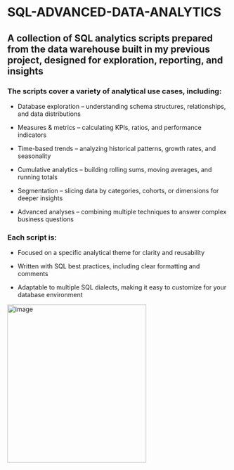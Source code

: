 # SQL-ADVANCED-DATA-ANALYTICS

## A collection of SQL analytics scripts prepared from the data warehouse built in my previous project, designed for exploration, reporting, and insights



### The scripts cover a variety of analytical use cases, including:

- Database exploration – understanding schema structures, relationships, and data distributions

- Measures & metrics – calculating KPIs, ratios, and performance indicators

- Time-based trends – analyzing historical patterns, growth rates, and seasonality

- Cumulative analytics – building rolling sums, moving averages, and running totals

- Segmentation – slicing data by categories, cohorts, or dimensions for deeper insights

- Advanced analyses – combining multiple techniques to answer complex business questions

### Each script is:

- Focused on a specific analytical theme for clarity and reusability

- Written with SQL best practices, including clear formatting and comments

- Adaptable to multiple SQL dialects, making it easy to customize for your database environment

<img width="316" height="360" alt="image" src="https://github.com/user-attachments/assets/71fb9fab-1038-4bb0-bc6c-e9a64f3a01fe" />

